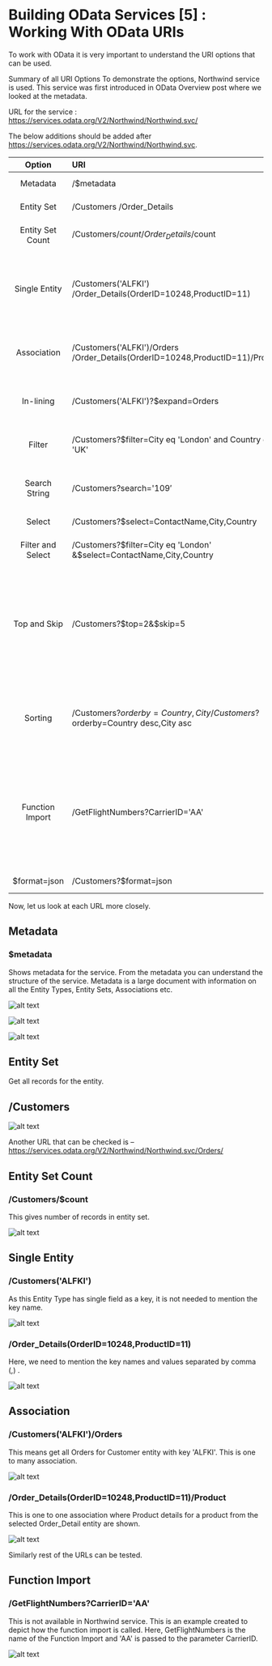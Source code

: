# Building OData Services [5] : Working With OData URIs

To work with OData it is very important to understand the URI options that can be used.

Summary of all URI Options
To demonstrate the options, Northwind service is used. This service was first introduced in OData Overview post where we looked at the metadata.

URL for the service : https://services.odata.org/V2/Northwind/Northwind.svc/

The below additions should be added after https://services.odata.org/V2/Northwind/Northwind.svc.

| Option | URI | Description |
| :-: | :--  | :-: |
| Metadata | /$metadata	| Shows metadata for the service
| Entity Set | /Customers /Order_Details | Get all records for the entity | 
| Entity Set Count | /Customers/$count /Order_Details/$count |Get count of records in a entity set |
| Single Entity	| /Customers('ALFKI')  /Order_Details(OrderID=10248,ProductID=11) | Get single entity record based on entity keys.For single key, it is not mandatory to mention the key name
| Association |/Customers('ALFKI')/Orders /Order_Details(OrderID=10248,ProductID=11)/Product |	Displays associated entity sets recordsNote , separated keys
| In-lining |	/Customers('ALFKI')?$expand=Orders | Shows data for principal entity and associated entity together
| Filter |	/Customers?$filter=City eq 'London' and Country eq 'UK'	| Used to filter the entity set records based on any property
| Search String | /Customers?search='109′ | Pass the search string which can be used to filter the data |
| Select |/Customers?$select=ContactName,City,Country | Select only specific fields |
| Filter and Select | /Customers?$filter=City eq 'London' &$select=ContactName,City,Country | To combine multiple options & can be used
| Top and Skip | /Customers?$top=2&$skip=5	| Top tells how many records to fetchSkip tells how many records to skip from the first recordTogether these help with displaying contents page by page
| Sorting |	/Customers?$orderby=Country,City /Customers?$orderby=Country desc,City asc | Sorts the result by properties in Ascending (asc) or descending (desc) order. default is ascending
| Function Import | /GetFlightNumbers?CarrierID='AA' | GetCarrierFlights is name of the function import and Carrid is the importing parameter. ***This is an example and does not work with Northwind service.
| $format=json | /Customers?$format=json |To get the data in json format

Now, let us look at each URL more closely.

## Metadata
### $metadata
Shows metadata for the service. From the metadata you can understand the structure of the service. Metadata is a large document with information on all the Entity Types, Entity Sets, Associations etc.

![alt text](image-81.png)

![alt text](image-82.png)

![alt text](image-83.png)

## Entity Set
Get all records for the entity.

## /Customers

![alt text](image-84.png)

Another URL that can be checked is – https://services.odata.org/V2/Northwind/Northwind.svc/Orders/

## Entity Set Count
### /Customers/$count

This gives number of records in entity set.

![alt text](image-85.png)

## Single Entity
### /Customers('ALFKI')

As this Entity Type has single field as a key, it is not needed to mention the key name.

![alt text](image-86.png)

### /Order_Details(OrderID=10248,ProductID=11)

Here, we need to mention the key names and values separated by comma (,) .

![alt text](image-87.png)

## Association
### /Customers('ALFKI')/Orders

This means get all Orders for Customer entity with key 'ALFKI'. This is one to many association.

![alt text](image-88.png)

### /Order_Details(OrderID=10248,ProductID=11)/Product

This is one to one association where Product details for a product from the selected Order_Detail entity are shown.

![alt text](image-89.png)

Similarly rest of the URLs can be tested.

## Function Import
### /GetFlightNumbers?CarrierID='AA'
This is not available in Northwind service. This is an example created to depict how the function import is called. Here, GetFlightNumbers is the name of the Function Import and 'AA' is passed to the parameter CarrierID.

![alt text](image-90.png)